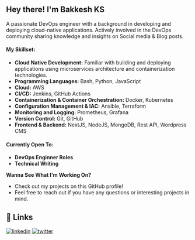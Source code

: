 ## Hey there! I'm Bakkesh KS
A passionate DevOps engineer with a background in developing and deploying cloud-native applications. Actively involved in the DevOps community sharing knowledge and insights on Social media & Blog posts. 


#### My Skillset:

* **Cloud Native Development:** Familiar with building and deploying applications using microservices architecture and containerization technologies.
* **Programming Languages:**  Bash, Python, JavaScript
* **Cloud:** AWS 
* **CI/CD:** Jenkins, GitHub Actions
* **Containerization & Container Orchestration:** Docker, Kubernetes
* **Configuration Management & IAC:** Ansible, Terraform
* **Monitoring and Logging:** Prometheus, Grafana
* **Version Control:** Git, GitHub
* **Frontend & Backend:** NextJS, NodeJS, MongoDB, Rest API, Wordpress CMS


 #### Currently Open To:

* **DevOps Enginner Roles**  
* **Technical Writing**

**Wanna See What I'm Working On?**

* Check out my projects on this GitHub profile!
* Feel free to reach out if you have any questions or interesting projects in mind.



## 🔗 Links

[![linkedin](https://img.shields.io/badge/linkedin-0A66C2?style=for-the-badge&logo=linkedin&logoColor=white)](https://www.linkedin.com/in/bakkeshks/) 
[![twitter](https://img.shields.io/badge/twitter-1DA1F2?style=for-the-badge&logo=twitter&logoColor=white)](https://twitter.com/bakkesh_ks/)

